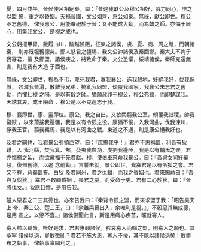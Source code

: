夏，四月戊午，晉侯使呂相絕秦，曰：「昔逮我獻公及穆公相好，戮力同心，申之以盟
誓，重之以昏姻。天禍晉國，文公如齊，惠公如秦。無祿，獻公即世。穆公不忘舊德，
俾我惠公，用能奉祀於于晉；又不能成大勳，而為韓之師。亦悔于厥心，用集我文公，
是穆之成也。

文公躬擐甲冑，跋履山川，踰越險阻，征東之諸侯，虞、夏、商、周之胤，而朝諸秦，
則亦既報舊德矣。鄭人怒君之疆埸，我文公帥諸侯及秦圍鄭。秦大夫不詢于我寡君，擅
及鄭盟，諸侯疾之，將致命于秦。文公恐懼，綏靖諸侯，秦師克還無害，則是我有大造
于西也。

無祿，文公即世，穆為不弔，蔑死我君，寡我襄公，迭我殽地，奸絕我好，伐我保城，
殄滅我費滑，散離我兄弟，撓亂我同盟，傾覆我國家。我襄公未忘君之舊勳，而懼社稷
之隕，是以有殽之師。猶願赦罪于穆公，穆公弗聽，而即楚謀我。天誘其衷，成王隕命
，穆公是以不克逞志于我。

穆、襄即世，康、靈即位。康公，我之自出，又欲闕翦我公室，傾覆我社稷，帥我蝥賊
，以來蕩搖我邊疆，我是以有令狐之役。康猶不悛，入我河曲，伐我涑川，俘我王官，
翦我羈馬，我是以有河曲之戰。東道之不通，則是康公絕我好也。

及君之嗣也，我君景公引領西望，曰：『庶撫我乎！』君亦不惠稱盟，利吾有狄難，入
我河縣，焚我箕、郜，芟夷我農功，虔劉我邊陲，我是以有輔氏之聚。君亦悔禍之延，
而欲徼福于先君獻、穆，使伯車來命我景公。曰：『吾與女同好棄惡，復脩舊德，以追
念前勳。』言誓未就，景公即世，我寡君是以有令狐之會。君又不祥，背棄盟誓。白狄
及君同州，君之仇讎，而我之昏姻也。君來賜命曰：『吾與女伐狄。』寡君不敢顧昏姻
，畏君之威，而受命于吏。君有二心於狄，曰：『晉將伐女。』狄應且憎，是用告我。

楚人惡君之二三其德也，亦來告我曰：『秦背令狐之盟，而來求盟于我：「昭告昊天上
帝、秦三公、楚三王，曰：『余雖與晉出入，余唯利是視。』」不穀惡其無成德，是用
宣之，以懲不壹。』諸侯備聞此言，斯是用痛心疾首，暱就寡人。

寡人帥以聽命，唯好是求，君若惠顧諸侯，矜哀寡人而賜之盟，則寡人之願也。其承寧
諸侯以退，豈敢徼亂？君若不施大惠，寡人不佞，其不能以諸侯退矣！敢盡布之執事，
俾執事實圖利之。」

